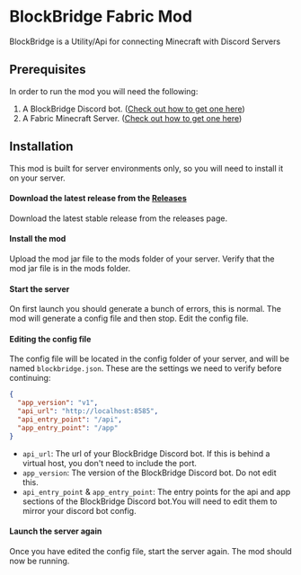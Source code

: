 # BlockBridge Fabric Mod #
BlockBridge is a Utility/Api for connecting Minecraft with Discord Servers

## Prerequisites ##
In order to run the mod you will need the following:
1) A BlockBridge Discord bot. ([Check out how to get one here](https://github.com/Block-Bridge/block_bridge_discord))
2) A Fabric Minecraft Server. ([Check out how to get one here](https://fabricmc.net/))

## Installation ##
This mod is built for server environments only, so you will need to install it on your server.

#### Download the latest release from the [Releases](https://ci.vanillaflux.com)
Download the latest stable release from the releases page.

#### Install the mod
Upload the mod jar file to the mods folder of your server. Verify that the mod jar file is in the mods folder.

#### Start the server
On first launch you should generate a bunch of errors, this is normal. The mod will generate a config file and then stop. Edit the config file.

#### Editing the config file
The config file will be located in the config folder of your server, and will be named `blockbridge.json`. These are the settings we need to verify before continuing:
```json
{
  "app_version": "v1",
  "api_url": "http://localhost:8585",
  "api_entry_point": "/api",
  "app_entry_point": "/app"
}
```
* `api_url`: The url of your BlockBridge Discord bot. If this is behind a virtual host, you don't need to include the port.
* `app_version`: The version of the BlockBridge Discord bot. Do not edit this.
* `api_entry_point` & `app_entry_point`: The entry points for the api and app sections of the BlockBridge Discord bot.You will need to edit them to mirror your discord bot config.

#### Launch the server again
Once you have edited the config file, start the server again. The mod should now be running.